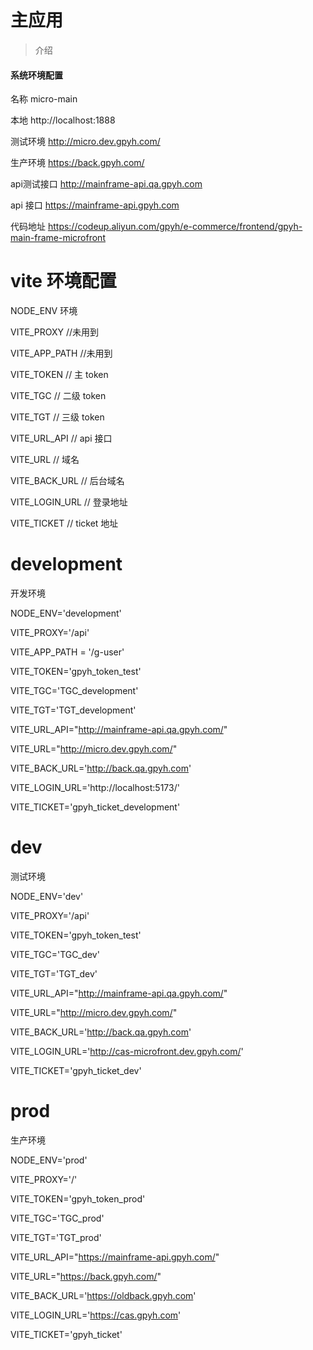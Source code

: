 # 主应用

>介绍 

#### 系统环境配置

名称      micro-main

本地       http://localhost:1888

测试环境    http://micro.dev.gpyh.com/

生产环境    https://back.gpyh.com/

api测试接口   http://mainframe-api.qa.gpyh.com

api 接口   https://mainframe-api.gpyh.com

代码地址   https://codeup.aliyun.com/gpyh/e-commerce/frontend/gpyh-main-frame-microfront

# vite 环境配置

NODE_ENV 环境

VITE_PROXY //未用到

VITE_APP_PATH //未用到

VITE_TOKEN // 主 token

VITE_TGC // 二级 token

VITE_TGT // 三级 token

VITE_URL_API // api 接口

VITE_URL // 域名

VITE_BACK_URL // 后台域名

VITE_LOGIN_URL // 登录地址

VITE_TICKET // ticket 地址


# development 

开发环境

NODE_ENV='development'

VITE_PROXY='/api'

VITE_APP_PATH = '/g-user'

VITE_TOKEN='gpyh_token_test'

VITE_TGC='TGC_development'

VITE_TGT='TGT_development'

VITE_URL_API="http://mainframe-api.qa.gpyh.com/"

VITE_URL="http://micro.dev.gpyh.com/"

VITE_BACK_URL='http://back.qa.gpyh.com'

VITE_LOGIN_URL='http://localhost:5173/'

VITE_TICKET='gpyh_ticket_development'


# dev 

测试环境

NODE_ENV='dev'

VITE_PROXY='/api'

VITE_TOKEN='gpyh_token_test'

VITE_TGC='TGC_dev'

VITE_TGT='TGT_dev'

VITE_URL_API="http://mainframe-api.qa.gpyh.com/"

VITE_URL="http://micro.dev.gpyh.com/"

VITE_BACK_URL='http://back.qa.gpyh.com'

VITE_LOGIN_URL='http://cas-microfront.dev.gpyh.com/'

VITE_TICKET='gpyh_ticket_dev'


# prod

生产环境

NODE_ENV='prod'

VITE_PROXY='/'

VITE_TOKEN='gpyh_token_prod'

VITE_TGC='TGC_prod'

VITE_TGT='TGT_prod'

VITE_URL_API="https://mainframe-api.gpyh.com/"

VITE_URL="https://back.gpyh.com/"

VITE_BACK_URL='https://oldback.gpyh.com'

VITE_LOGIN_URL='https://cas.gpyh.com'

VITE_TICKET='gpyh_ticket'

